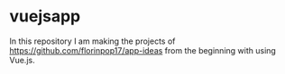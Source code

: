 # vuejsapp

In this repository I am making the projects of https://github.com/florinpop17/app-ideas from the beginning with using Vue.js.
